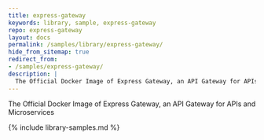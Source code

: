 ```yaml
---
title: express-gateway
keywords: library, sample, express-gateway
repo: express-gateway
layout: docs
permalink: /samples/library/express-gateway/
hide_from_sitemap: true
redirect_from:
- /samples/express-gateway/
description: |
  The Official Docker Image of Express Gateway, an API Gateway for APIs and Microservices
---
```


The Official Docker Image of Express Gateway, an API Gateway for APIs and Microservices


{% include library-samples.md %}
